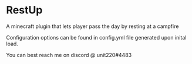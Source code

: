 # RestUp
A minecraft plugin that lets player pass the day by resting at a campfire

Configuration options can be found in config.yml file generated upon inital load.

You can best reach me on discord @ unit220#4483

